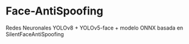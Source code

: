 # Face-AntiSpoofing
Redes Neuronales YOLOv8 + YOLOv5-face + modelo ONNX basada en SilentFaceAntiSpoofing
